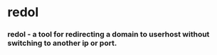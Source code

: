 # redol
### redol - a tool for redirecting a domain to userhost without switching to another ip or port.


